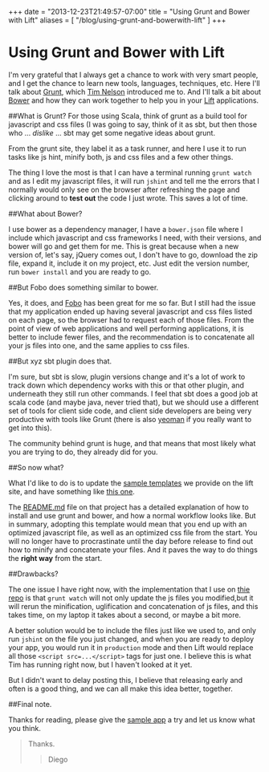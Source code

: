 +++
date = "2013-12-23T21:49:57-07:00"
title = "Using Grunt and Bower with Lift"
aliases = [
	"/blog/using-grunt-and-bowerwith-lift"
]
+++

[title=]: /
[category: go]: /
[date: 2013/12/23]: /
[tags: { lift, grunt, gruntjs, bower, javascript, css, minification}]: /


# Using Grunt and Bower with Lift
I'm very grateful that I always get a chance to work with very smart people, and I get the chance to learn new tools, languages, techniques, etc. Here I'll talk about [Grunt](http://gruntjs.com/), which [Tim Nelson](https://twitter.com/eltimn) introduced me to. And I'll talk a bit about [Bower](http://bower.io/) and how they can work together to help you in your [Lift](http://liftweb.net/) applications.

##What is Grunt?
For those using Scala, think of grunt as a build tool for javascript and css files (I was going to say, think of it as sbt, but then those who ... *dislike* ... sbt may get some negative ideas about grunt.

From the grunt site, they label it as a task runner, and here I use it to run tasks like js hint, minify both, js and css files and a few other things.

The thing I love the most is that I can have a terminal running `grunt watch` and as I edit my javascript files, it will run `jshint` and tell me the errors that I normally would only see on the browser after refreshing the page and clicking around to **test out** the code I just wrote. This saves a lot of time.

##What about Bower?

I use bower as a dependency manager, I have a `bower.json` file where I include which javascript and css frameworks I need, with their versions, and bower will go and get them for me. This is great because when a new version of, let's say, jQuery comes out, I don't have to go, download the zip file, expand it, include it on my project, etc. Just edit the version number, run `bower install` and you are ready to go.

##But Fobo does something similar to bower.

Yes, it does, and [Fobo](https://github.com/karma4u101/FoBo) has been great for me so far. But I still had the issue that my application ended up having several javascript and css files listed on each page, so the browser had to request each of those files. From the point of view of web applications and well performing applications, it is better to include fewer files, and the recommendation is to concatenate all your js files into one, and the same applies to css files.

##But xyz sbt plugin does that.

I'm sure, but sbt is slow, plugin versions change and it's a lot of work to track down which dependency works with this or that other plugin, and underneath they still run other commands. I feel that sbt does a good job at scala code (and maybe java, never tried that), but we should use a different set of tools for client side code, and client side developers are being very productive with tools like Grunt (there is also [yeoman](http://yeoman.io/) if you really want to get into this).

The community behind grunt is huge, and that means that most likely what you are trying to do, they already did for you.

##So now what?

What I'd like to do is to update the [sample templates](http://liftweb.net/download) we provide on the lift site, and have something like [this one](https://github.com/fmpwizard/lift-examples).

The [README.md](https://github.com/fmpwizard/lift-examples/blob/master/README.md) file on that project has a detailed explanation of how to install and use grunt and bower, and how a normal workflow looks like. But in summary, adopting this template would mean that you end up with an optimized javascript file, as well as an optimized css file from the start. You will no longer have to procrastinate until the day before release to find out how to minify and concatenate your files. And it paves the way to do things the **right way** from the start.

##Drawbacks?

The one issue I have right now, with the implementation that I use on [thie repo](https://github.com/fmpwizard/lift-examples) is that `grunt watch` will not only update the js files you modified,but it will rerun the minification, uglification and concatenation of js files, and this takes time, on my laptop it takes about  a second, or maybe a bit more.

A better solution would be to include the files just like we used to, and only run `jshint` on the file you just changed, and when you are ready to deploy your app, you would run it in `production` mode and then Lift would replace all those `<script src=...</script>` tags for just one. I believe this is what Tim has running right now, but I haven't looked at it yet.

But I didn't want to delay posting this, I believe that releasing early and often is a good thing, and we can all make this idea better, together.

##Final note.

Thanks for reading, please give the [sample app](https://github.com/fmpwizard/lift-examples) a try and let us know what you think.

>Thanks.
  >>Diego
